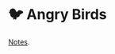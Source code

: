 # 🐦 Angry Birds

[Notes](https://vikramsinghmtl.github.io/420-5P6-Game-Programming/guides/5-angry-birds/).
